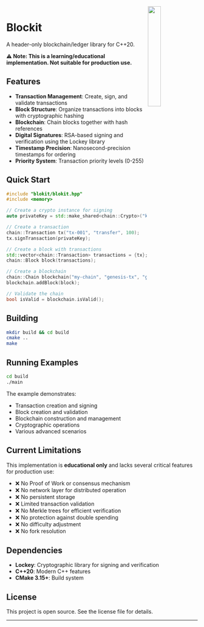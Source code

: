 
<img align="right" width="26%" src="./misc/logo.png">

Blockit
===

A header-only blockchain/ledger library for C++20.

**⚠️ Note: This is a learning/educational implementation. Not suitable for production use.**

## Features

- **Transaction Management**: Create, sign, and validate transactions
- **Block Structure**: Organize transactions into blocks with cryptographic hashing
- **Blockchain**: Chain blocks together with hash references
- **Digital Signatures**: RSA-based signing and verification using the Lockey library
- **Timestamp Precision**: Nanosecond-precision timestamps for ordering
- **Priority System**: Transaction priority levels (0-255)

## Quick Start

```cpp
#include "blokit/blokit.hpp"
#include <memory>

// Create a crypto instance for signing
auto privateKey = std::make_shared<chain::Crypto>("key_file");

// Create a transaction
chain::Transaction tx("tx-001", "transfer", 100);
tx.signTransaction(privateKey);

// Create a block with transactions
std::vector<chain::Transaction> transactions = {tx};
chain::Block block(transactions);

// Create a blockchain
chain::Chain blockchain("my-chain", "genesis-tx", "genesis", privateKey);
blockchain.addBlock(block);

// Validate the chain
bool isValid = blockchain.isValid();
```

## Building

```bash
mkdir build && cd build
cmake ..
make
```

## Running Examples

```bash
cd build
./main
```

The example demonstrates:
- Transaction creation and signing
- Block creation and validation
- Blockchain construction and management
- Cryptographic operations
- Various advanced scenarios

## Current Limitations

This implementation is **educational only** and lacks several critical features for production use:

- ❌ No Proof of Work or consensus mechanism
- ❌ No network layer for distributed operation
- ❌ No persistent storage
- ❌ Limited transaction validation
- ❌ No Merkle trees for efficient verification
- ❌ No protection against double spending
- ❌ No difficulty adjustment
- ❌ No fork resolution

## Dependencies

- **Lockey**: Cryptographic library for signing and verification
- **C++20**: Modern C++ features
- **CMake 3.15+**: Build system

## License

This project is open source. See the license file for details.

---
